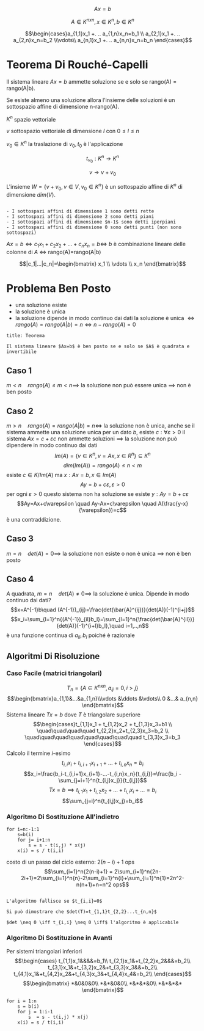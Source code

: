 $$Ax=b$$

$$A \in K^{nxn}, x \in K^n, b \in K^n$$

$$\begin{cases}a_{1,1}x_1 +. .. a_{1,n}x_n=b_1 \\ a_{2,1}x_1 +. .. a_{2,n}x_n=b_2 \\\vdots\\ a_{n,1}x_1 +. .. a_{n,n}x_n=b_n \end{cases}$$

# Teorema Di Rouché-Capelli

Il sistema lineare $Ax = b$ ammette soluzione se e solo se rango(A) = rango(A|b).

Se esiste almeno una soluzione allora l'insieme delle soluzioni è un sottospazio affine di dimensione n-rango(A).

$K^n$ spazio vettoriale

$v$ sottospazio vettoriale di dimensione $l$ con $0 \leq l \leq n$

$v_0 \in K^n$ la traslazione di $v_0, t_0$ è l'applicazione

$$t_{v_0}:K^n \to K^n$$

$$v \to v+v_0$$

L'insieme $W=\{v+v_0, v \in V, v_0 \in K^n\}$ è un sottospazio affine di $K^n$ di dimensione $dim(V)$.

```ad-info

- I sottospazi affini di dimensione 1 sono detti rette
- I sottospazi affini di dimensione 2 sono detti piani
- I sottospazi affini di dimensione $n-1$ sono detti iperpiani
- I sottospazi affini di dimensione 0 sono detti punti (non sono sottospazi)
```

$Ax=b \iff c_1x_1+c_2x_2+...+c_nx_n=b \iff$ $b$ è combinazione lineare delle colonne di $A$ $\iff$ rango(A)=rango(A|b)

$$|c_1|...|c_n|=\begin{bmatrix} x_1 \\ \vdots \\ x_n \end{bmatrix}$$

# Problema Ben Posto

- una soluzione esiste
- la soluzione è unica
- la soluzione dipende in modo continuo dai dati
la soluzione è unica $\iff rango(A)=rango(A|b)=n \iff n-rango(A)=0$
```ad-important
title: Teorema

Il sistema lineare $Ax=b$ è ben posto se e solo se $A$ è quadrata e invertibile
```

## Caso 1

$m<n \quad rango(A)\leq m < n \implies$ la soluzione non può essere unica $\implies$ non è ben posto

## Caso 2

$m>n \quad rango(A)=rango(A|b)=n \iff$ la soluzione non è unica, anche se il sistema ammette una soluzione unica per un dato $b$, esiste $c: \forall \varepsilon >0$ il sistema $Ax=c+\varepsilon c$ non ammette soluzioni $\implies$ la soluzione non può dipendere in modo continuo dai dati
$$Im(A) =\{v \in K^n, v=Ax, x\in R^n\} \subseteq K^n$$
$$dim(Im(A))=rango(A)\leq n<m$$
esiste $c \in K / Im(A)$ ma $x: Ax=b, x\in Im(A)$
$$Ay=b+c\varepsilon, \varepsilon>0$$
per ogni $\varepsilon >0$ questo sistema non ha soluzione se esiste $y: Ay=b+c\varepsilon$
$$Ay=Ax+c\varepsilon \quad Ay-Ax=c\varepsilon \quad A(\frac{y-x}{\varepsilon})=c$$
è una contraddizione.

## Caso 3

$m=n\quad det(A)=0 \implies$ la soluzione non esiste o non è unica $\implies$ non è ben posto

## Caso 4

$A$ quadrata, $m=n\quad det(A) \neq 0 \implies$ la soluzione è unica.
Dipende in modo continuo dai dati?
$$x=A^{-1}b\quad (A^{-1})_{ij}=\frac{det(\bar{A}^{ij})}{det(A)}(-1)^{i+j}$$
$$x_i=\sum_{l=1}^n{(A^{-1})_{il}b_l}=\sum_{l=1}^n{\frac{det(\bar{A}^{il})}{det(A)}(-1)^{i+l}b_l},\quad i=1,..,n$$
è una funzione continua di $a_{il}, b_l$ poiché è razionale

## Algoritmi Di Risoluzione

### Caso Facile (matrici triangolari)

$$T_n=\{A\in K^{nxn}, a_{ij}=0, i>j\}$$
$$\begin{bmatrix}a_{1,1}&...&a_{1,n}\\\vdots &\ddots &\vdots\\ 0 &...& a_{n,n} \end{bmatrix}$$
Sistema lineare $Tx=b$ dove $T$ è triangolare superiore
$$\begin{cases}t_{1,1}x_1 + t_{1,2}x_2 + t_{1,3}x_3=b1 \\ \quad\quad\quad\quad t_{2,2}x_2+t_{2,3}x_3=b_2 \\ \quad\quad\quad\quad\quad\quad\quad\quad t_{3,3}x_3=b_3 \end{cases}$$
Calcolo il termine $i$-esimo
$$t_{i,i}x_i+t_{i,i+1}x_{i+1}+...+t_{i,n}x_n=b_i$$
$$x_i=\frac{b_i-t_{i,i+1}x_{i+1}-...-t_{i,n}x_n}{t_{i,i}}=\frac{b_i - \sum_{j=i+1}^n{t_{i,j}x_j}}{t_{i,j}}$$
$$Tx=b \implies t_{i,1}x_1+t_{i,2}x_2+...+t_{i,i}x_{i}+...=b_i$$
$$\sum_{j=i}^n{t_{i,j}x_j}=b_i$$

### Algoritmo Di Sostituzione All'indietro

	for i=n:-1:1
		s=b(i)
		for j= i+1:n
			s = s - t(i,j) * x(j)
		x(i) = s / t(i,i)

costo di un passo del ciclo esterno: $2(n-i)+1$ ops
$$\sum_{i=1}^n{2(n-i)+1} = 2\sum_{i=1}^n{2n-2i+1}=2\sum_{i=1}^n{n}-2\sum_{i=1}^n{i}+\sum_{i=1}^n{1}=2n^2-n(n+1)+n=n^2 ops$$

```ad-note

L'algoritmo fallisce se $t_{i,i}=0$

Si può dimostrare che $det(T)=t_{1,1}t_{2,2}...t_{n,n}$

$det \neq 0 \iff t_{i,i} \neq 0 \iff$ l'algoritmo è applicabile
```

### Algoritmo Di Sostituzione in Avanti

Per sistemi triangolari inferiori
$$\begin{cases} 
t_{1,1}x_1&&&&=b_1\\
t_{2,1}x_1&+t_{2,2}x_2&&&=b_2\\
t_{3,1}x_1&+t_{3,2}x_2&+t_{3,3}x_3&&=b_2\\
t_{4,1}x_1&+t_{4,2}x_2&+t_{4,3}x_3&+t_{4,4}x_4&=b_2\\
\end{cases}$$
$$\begin{bmatrix}
*&0&0&0\\
*&*&0&0\\
*&*&*&0\\
*&*&*&*
\end{bmatrix}$$

	for i = 1:n
		s = b(i)
		for j = 1:i-1
			s  = s - t(i,j) * x(j)
		x(i) = s / t(i,i)
